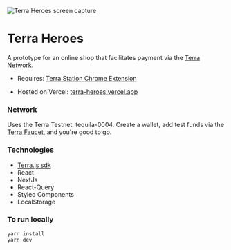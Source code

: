 ![Terra Heroes screen capture](./screen-capture.png)

# Terra Heroes

A prototype for an online shop that facilitates payment via the [Terra Network](https://www.terra.money/).

- Requires: [Terra Station Chrome Extension](https://chrome.google.com/webstore/detail/terra-station/aiifbnbfobpmeekipheeijimdpnlpgpp?hl=en)

- Hosted on Vercel: [terra-heroes.vercel.app](https://terra-heroes.vercel.app)

### Network

Uses the Terra Testnet: tequila-0004. Create a wallet, add test funds via the [Terra Faucet](https://faucet.terra.money/), and you're good to go.

### Technologies

- [Terra.js sdk](https://terra-project.github.io/terra.js/)
- React
- NextJs
- React-Query
- Styled Components
- LocalStorage

### To run locally

```
yarn install
yarn dev
```
